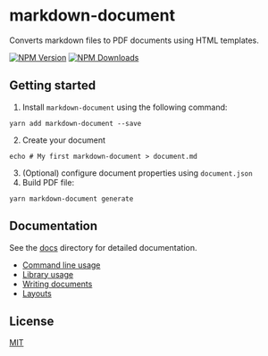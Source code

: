 # markdown-document
Converts markdown files to PDF documents using HTML templates.

[![NPM Version][npm-image]][npm-url]
[![NPM Downloads][downloads-image]][downloads-url]

## Getting started
1. Install `markdown-document` using the following command:
```
yarn add markdown-document --save
```

2. Create your document
```
echo # My first markdown-document > document.md
```

3. (Optional) configure document properties using `document.json`
4. Build PDF file:
```
yarn markdown-document generate
```

## Documentation
See the [docs](docs) directory for detailed documentation.
- [Command line usage](docs/command-line.md)
- [Library usage](docs/library.md)
- [Writing documents](docs/documents.md)
- [Layouts](docs/layouts.md)

## License
[MIT](https://github.com/marcel-hofer/markdown-document/blob/master/LICENSE)

[npm-image]: https://img.shields.io/npm/v/markdown-document.svg
[npm-url]: https://npmjs.org/package/markdown-document
[downloads-image]: https://img.shields.io/npm/dm/markdown-document.svg
[downloads-url]: https://npmjs.org/package/markdown-document